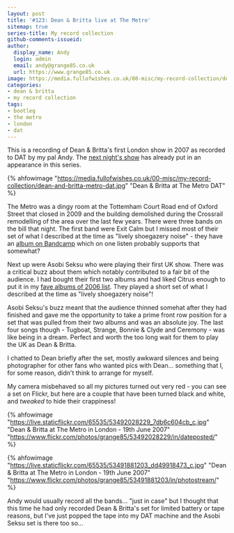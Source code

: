 ```yaml
---
layout: post
title: '#123: Dean & Britta live at The Metro'
sitemap: true
series-title: My record collection 
github-comments-issueid:
author:
  display_name: Andy
  login: admin
  email: andy@grange85.co.uk
  url: https://www.grange85.co.uk
image: https://media.fullofwishes.co.uk/00-misc/my-record-collection/dean-and-britta-metro-dat.jpg
categories:
- dean & britta
- my record collection
tags:
- bootleg
- the metro
- london
- dat
---
```

This is a recording of Dean & Britta's first London show in 2007 as recorded to DAT by my pal Andy. The [next night's show]() has already put in an appearance in this series.

{% ahfowimage "https://media.fullofwishes.co.uk/00-misc/my-record-collection/dean-and-britta-metro-dat.jpg" "Dean & Britta at The Metro DAT" %}

The Metro was a dingy room at the Tottemham Court Road end of Oxford Street that closed in 2009 and the building demolished during the Crossrail remodelling of the area over the last few years. There were three bands on the bill that night. The first band were Exit Calm but I missed most of their set of what I described at the time as "lively shoegazery noise" - they have an [album on Bandcamp](https://exitcalm.bandcamp.com/album/the-future-isnt-what-it-used-to-be) which on one listen probably supports that somewhat?

<!--more-->

Next up were Asobi Seksu who were playing their first UK show. There was a critical buzz about them which notably contributed to a fair bit of the audience. I had bought their first two albums and had liked Citrus enough to put it in my [fave albums of 2006 list](/swirling/2007/01/02/lists-of-2006/). They played a short set of what I described at the time as "lively shoegazery noise"!

Asobi Seksu's buzz meant that the audience thinned somehat after they had finished and gave me the opportunity to take a prime front row position for a set that was pulled from their two albums and was an absolute joy. The last four songs though - Tugboat, Strange, Bonnie & Clyde and Ceremony - was like being in a dream. Perfect and worth the too long wait for them to play the UK as Dean & Britta.

I chatted to Dean briefly after the set, mostly awkward silences and being photographer for other fans who wanted pics with Dean... something that I, for some reason, didn't think to arrange for myself.

My camera misbehaved so all my pictures turned out very red - you can see a set on Flickr, but here are a couple that have been turned black and white, and _tweaked_ to hide their crappiness!

{% ahfowimage "https://live.staticflickr.com/65535/53492028229_7db6c604cb_c.jpg" "Dean &amp; Britta at The Metro in London - 19th June 2007" "https://www.flickr.com/photos/grange85/53492028229/in/dateposted/" %}

{% ahfowimage "https://live.staticflickr.com/65535/53491881203_dd49918473_c.jpg" "Dean &amp; Britta at The Metro in London - 19th June 2007" "https://www.flickr.com/photos/grange85/53491881203/in/photostream/" %}


Andy would usually record all the bands... "just in case" but I thought that this time he had only recorded Dean & Britta's set for limited battery or tape reasons, but I've just popped the tape into my DAT machine and the Asobi Seksu set is there too so...




